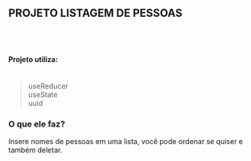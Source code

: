## PROJETO LISTAGEM DE PESSOAS

<br>
<br>

#### Projeto utiliza:  <br> <br>
>  useReducer <br>
useState <br>
uuid


### O que ele faz?

Insere nomes de pessoas em uma lista, você pode ordenar se quiser e também deletar.